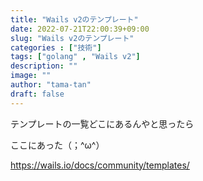 ```yaml
---
title: "Wails v2のテンプレート"
date: 2022-07-21T22:00:39+09:00
slug: "Wails v2のテンプレート"
categories : ["技術"]
tags: ["golang" , "Wails v2"]
description: ""
image: ""
author: "tama-tan"
draft: false
---
```

テンプレートの一覧どこにあるんやと思ったら

ここにあった（；^ω^）

https://wails.io/docs/community/templates/
